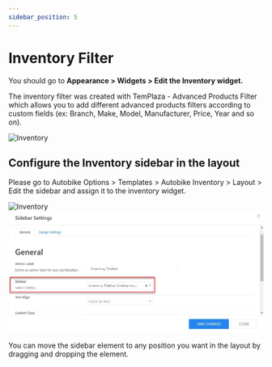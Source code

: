 ```yaml
---
sidebar_position: 5
---
```

# Inventory Filter

You should go to **Appearance > Widgets > Edit the Inventory widget.**

The inventory filter was created with TemPlaza - Advanced Products Filter which allows you to add different advanced products filters according to custom fields (ex: Branch, Make, Model, Manufacturer, Price, Year and so on).

![Inventory](./img/product-filter.avif)

## Configure the Inventory sidebar in the layout

Please go to Autobike Options > Templates > Autobike Inventory > Layout > Edit the sidebar and assign it to the inventory widget.

![Inventory](./img/sidebar.avif)
![Inventory](./img/sidebar2.jpeg)

You can move the sidebar element to any position you want in the layout by dragging and dropping the element. 

